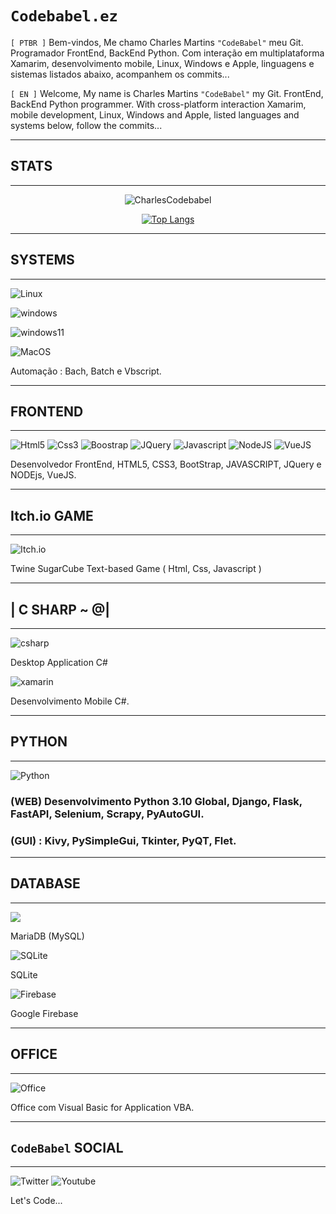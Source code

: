 
# `Codebabel.ez`

`[ PTBR ]` Bem-vindos, Me chamo Charles Martins `"CodeBabel"` meu Git. Programador FrontEnd, BackEnd Python. Com interação em multiplataforma Xamarim, desenvolvimento mobile, Linux, Windows e Apple, linguagens e sistemas listados abaixo, acompanhem os commits...

`[ EN ]` Welcome, My name is Charles Martins `"CodeBabel"` my Git. FrontEnd, BackEnd Python programmer. With cross-platform interaction Xamarim, mobile development, Linux, Windows and Apple, listed languages and systems below, follow the commits...

___
## STATS
___

<div align="center">

![CharlesCodebabel](https://github-readme-stats.vercel.app/api?username=CharlesCodebabel&show_icons=true&theme=radical)

[![Top Langs](https://github-readme-stats.vercel.app/api/top-langs/?username=CharlesCodebabel)](https://github.com/CharlesCodebabel/github-readme-stats)

</div>

___

## SYSTEMS
___

![Linux](https://img.shields.io/badge/Linux-E34F26?style=for-the-badge&logo=linux&logoColor=black)
    
![windows](https://img.shields.io/badge/Windows-017AD7?style=for-the-badge&logo=windows&logoColor=white)

![windows11](https://shields.io/badge/Windows--9cf?logo=Windows&style=social)

![MacOS](https://shields.io/badge/MacOS--9cf?logo=Apple&style=social)

Automação : Bach, Batch e Vbscript.
___
## FRONTEND 
___
![Html5](https://img.shields.io/badge/HTML5-E34F26?style=for-the-badge&logo=html5&logoColor=white)
![Css3](https://img.shields.io/badge/CSS3-1572B6?style=for-the-badge&logo=css3&logoColor=white)
![Boostrap](https://img.shields.io/badge/Bootstrap-563D7C?style=for-the-badge&logo=bootstrap&logoColor=white)
![JQuery](https://img.shields.io/badge/jQuery-0769AD?style=for-the-badge&logo=jquery&logoColor=white)
![Javascript](https://img.shields.io/badge/JavaScript-323330?style=for-the-badge&logo=javascript&logoColor=F7DF1E)
![NodeJS](https://img.shields.io/badge/node.js-6DA55F?style=for-the-badge&logo=node.js&logoColor=white)
![VueJS](https://img.shields.io/badge/Vue.js-35495E?style=for-the-badge&logo=vue.js&logoColor=4FC08D)

Desenvolvedor FrontEnd, HTML5, CSS3, BootStrap, JAVASCRIPT, JQuery e NODEjs, VueJS.
___
## Itch.io GAME
___
![Itch.io](https://img.shields.io/badge/Itch.io-FA5C5C?style=for-the-badge&logo=itch.io&logoColor=white)

Twine SugarCube Text-based Game ( Html, Css, Javascript )
___
## | C SHARP ~ @|
___
![csharp](https://img.shields.io/badge/C%23-239120?style=for-the-badge&logo=c-sharp&logoColor=white)

Desktop Application C#

![xamarin](https://img.shields.io/badge/Xamarin-3498DB?style=for-the-badge&logo=xamarin&logoColor=white)

Desenvolvimento Mobile C#.

___
## PYTHON
___
![Python](https://img.shields.io/pypi/pyversions/4?color=yellow&label=Python&logo=Python&logoColor=blue&style=for-the-badge)

### (WEB) Desenvolvimento Python 3.10 Global, Django, Flask, FastAPI, Selenium, Scrapy, PyAutoGUI.  
### (GUI) : Kivy, PySimpleGui, Tkinter, PyQT, Flet.

___
## DATABASE
___
![](https://img.shields.io/badge/MariaDB-01529E?style=for-the-badge&logo=mariadb&logoColor=white)

MariaDB (MySQL)

![SQLite](https://img.shields.io/badge/SQLite-07405E?style=for-the-badge&logo=sqlite&logoColor=white)

SQLite

![Firebase](https://img.shields.io/badge/Firebase-039BE5?style=for-the-badge&logo=Firebase&logoColor=white)

Google Firebase

___
## OFFICE
___
![Office](https://img.shields.io/badge/Microsoft_Office-D83B01?style=for-the-badge&logo=microsoft-office&logoColor=white)

Office com Visual Basic for Application VBA.

___
## `CodeBabel` SOCIAL
___

![Twitter](https://img.shields.io/badge/Twitter-1DA1F2?style=for-the-badge&logo=twitter&logoColor=black)[](https://twitter.com/Codebabel_io)
![Youtube](https://img.shields.io/badge/YouTube-FF0000?style=for-the-badge&logo=youtube&logoColor=black)[](https://www.youtube.com/@codebabel-io)

Let's Code...
